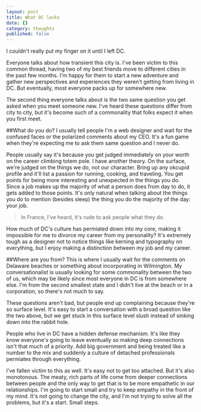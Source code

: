 ```yaml
---
layout: post
title: What DC lacks
date: {}
category: thoughts
published: false
---
```


I couldn't really put my finger on it until I left DC.

Everyone talks about how transient this city is. I've been victim to this common thread, having two of my best friends move to different cities in the past few months. I'm happy for them to start a new adventure and gather new perspectives and experiences they weren't getting from living in DC. But eventually, most everyone packs up for somewhere new.

The second thing everyone talks about is the two same question you get asked when you meet someone new. I've heard these questions differ from city to city, but it's become such of a commonality that folks expect it when you first meet. 

##What do you do?
I usually tell people I'm a web designer and wait for the confused faces or the polarized comments about my CEO. It's a fun game when they're expecting me to ask them same question and I never do.

People usually say it's because you get judged immediately on your worth on the career climbing totem pole. I have another theory. On the surface, we're judged on the things we do, not our character. Bring up any okcupid profile and it'll list a passion for running, cooking, and traveling. You get points for being more interesting and unexpected in the things you do. Since a job makes up the majority of what a person does from day to do, it gets added to those points. It's only natural when talking about the things you do to mention (besides sleep) the thing you do the majority of the day: your job.

>In France, I've heard, it's rude to ask people what they do.

How much of DC's culture has permiated down into my core, making it impossible for me to divorce my career from my personality? It's extremely tough as a designer not to notice things like kerning and typography on everything, but I enjoy making a distinction between my job and my career. 

##Where are you from?
This is where I usually wait for the comments on Delaware beaches or something about incorporating in Wilmington. My conversationalist is usually looking for some commonality between the two of us, which may be likely since most everyone in DC is from somewhere else. I'm from the second smallest state and I didn't live at the beach or in a corporation, so there's not much to say.

These questions aren't bad, but people end up complaining because they're so surface level. It's easy to start a conversation with a broad question like the two above, but we get stuck in this surface level slush instead of sinking down into the rabbit hole. 

People who live in DC have a hidden defense mechanism. It's like they know everyone's going to leave eventually so making deep connections isn't that much of a priority. Add big government and being treated like a number to the mix and suddenly a culture of detached professionals permiates through everything.

I've fallen victim to this as well. It's easy not to get too attached. But it's also monotonous. The meaty, rich parts of life come from deeper connections between people and the only way to get that is to be more empathetic in our relationships. I'm going to start small and try to keep empathy in the front of my mind. It's not going to change the city, and I'm not trying to solve all the problems, but it's a start. Small steps.